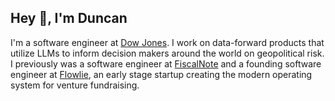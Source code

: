 ## Hey 👋, I'm Duncan

I'm a software engineer at [Dow Jones](https://www.dowjones.com/). I work on data-forward products that utilize LLMs to inform decision makers around the world on geopolitical risk. I previously was a software engineer at [FiscalNote](https://fiscalnote.com) and a founding software engineer at [Flowlie](https://www.flowlie.com/), an early stage startup creating the modern operating system for venture fundraising.
